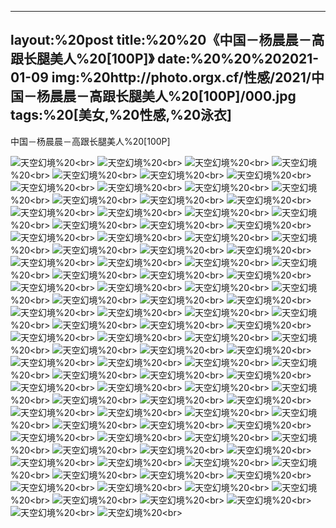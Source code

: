 ﻿---
layout:%20post
title:%20%20《中国－杨晨晨－高跟长腿美人%20[100P]》
date:%20%20%202021-01-09
img:%20http://photo.orgx.cf/性感/2021/中国－杨晨晨－高跟长腿美人%20[100P]/000.jpg
tags:%20[美女,%20性感,%20泳衣]
---

中国－杨晨晨－高跟长腿美人%20[100P]



![天空幻境](http://photo.orgx.cf/性感/2021/中国－杨晨晨－高跟长腿美人%20[100P]/001.jpg%20''天空幻境'')%20<br>
![天空幻境](http://photo.orgx.cf/性感/2021/中国－杨晨晨－高跟长腿美人%20[100P]/002.jpg%20''天空幻境'')%20<br>
![天空幻境](http://photo.orgx.cf/性感/2021/中国－杨晨晨－高跟长腿美人%20[100P]/003.jpg%20''天空幻境'')%20<br>
![天空幻境](http://photo.orgx.cf/性感/2021/中国－杨晨晨－高跟长腿美人%20[100P]/004.jpg%20''天空幻境'')%20<br>
![天空幻境](http://photo.orgx.cf/性感/2021/中国－杨晨晨－高跟长腿美人%20[100P]/005.jpg%20''天空幻境'')%20<br>
![天空幻境](http://photo.orgx.cf/性感/2021/中国－杨晨晨－高跟长腿美人%20[100P]/006.jpg%20''天空幻境'')%20<br>
![天空幻境](http://photo.orgx.cf/性感/2021/中国－杨晨晨－高跟长腿美人%20[100P]/007.jpg%20''天空幻境'')%20<br>
![天空幻境](http://photo.orgx.cf/性感/2021/中国－杨晨晨－高跟长腿美人%20[100P]/008.jpg%20''天空幻境'')%20<br>
![天空幻境](http://photo.orgx.cf/性感/2021/中国－杨晨晨－高跟长腿美人%20[100P]/009.jpg%20''天空幻境'')%20<br>
![天空幻境](http://photo.orgx.cf/性感/2021/中国－杨晨晨－高跟长腿美人%20[100P]/010.jpg%20''天空幻境'')%20<br>
![天空幻境](http://photo.orgx.cf/性感/2021/中国－杨晨晨－高跟长腿美人%20[100P]/011.jpg%20''天空幻境'')%20<br>
![天空幻境](http://photo.orgx.cf/性感/2021/中国－杨晨晨－高跟长腿美人%20[100P]/012.jpg%20''天空幻境'')%20<br>
![天空幻境](http://photo.orgx.cf/性感/2021/中国－杨晨晨－高跟长腿美人%20[100P]/013.jpg%20''天空幻境'')%20<br>
![天空幻境](http://photo.orgx.cf/性感/2021/中国－杨晨晨－高跟长腿美人%20[100P]/014.jpg%20''天空幻境'')%20<br>
![天空幻境](http://photo.orgx.cf/性感/2021/中国－杨晨晨－高跟长腿美人%20[100P]/015.jpg%20''天空幻境'')%20<br>
![天空幻境](http://photo.orgx.cf/性感/2021/中国－杨晨晨－高跟长腿美人%20[100P]/016.jpg%20''天空幻境'')%20<br>
![天空幻境](http://photo.orgx.cf/性感/2021/中国－杨晨晨－高跟长腿美人%20[100P]/017.jpg%20''天空幻境'')%20<br>
![天空幻境](http://photo.orgx.cf/性感/2021/中国－杨晨晨－高跟长腿美人%20[100P]/018.jpg%20''天空幻境'')%20<br>
![天空幻境](http://photo.orgx.cf/性感/2021/中国－杨晨晨－高跟长腿美人%20[100P]/019.jpg%20''天空幻境'')%20<br>
![天空幻境](http://photo.orgx.cf/性感/2021/中国－杨晨晨－高跟长腿美人%20[100P]/020.jpg%20''天空幻境'')%20<br>
![天空幻境](http://photo.orgx.cf/性感/2021/中国－杨晨晨－高跟长腿美人%20[100P]/021.jpg%20''天空幻境'')%20<br>
![天空幻境](http://photo.orgx.cf/性感/2021/中国－杨晨晨－高跟长腿美人%20[100P]/022.jpg%20''天空幻境'')%20<br>
![天空幻境](http://photo.orgx.cf/性感/2021/中国－杨晨晨－高跟长腿美人%20[100P]/023.jpg%20''天空幻境'')%20<br>
![天空幻境](http://photo.orgx.cf/性感/2021/中国－杨晨晨－高跟长腿美人%20[100P]/024.jpg%20''天空幻境'')%20<br>
![天空幻境](http://photo.orgx.cf/性感/2021/中国－杨晨晨－高跟长腿美人%20[100P]/025.jpg%20''天空幻境'')%20<br>
![天空幻境](http://photo.orgx.cf/性感/2021/中国－杨晨晨－高跟长腿美人%20[100P]/026.jpg%20''天空幻境'')%20<br>
![天空幻境](http://photo.orgx.cf/性感/2021/中国－杨晨晨－高跟长腿美人%20[100P]/027.jpg%20''天空幻境'')%20<br>
![天空幻境](http://photo.orgx.cf/性感/2021/中国－杨晨晨－高跟长腿美人%20[100P]/028.jpg%20''天空幻境'')%20<br>
![天空幻境](http://photo.orgx.cf/性感/2021/中国－杨晨晨－高跟长腿美人%20[100P]/029.jpg%20''天空幻境'')%20<br>
![天空幻境](http://photo.orgx.cf/性感/2021/中国－杨晨晨－高跟长腿美人%20[100P]/030.jpg%20''天空幻境'')%20<br>
![天空幻境](http://photo.orgx.cf/性感/2021/中国－杨晨晨－高跟长腿美人%20[100P]/031.jpg%20''天空幻境'')%20<br>
![天空幻境](http://photo.orgx.cf/性感/2021/中国－杨晨晨－高跟长腿美人%20[100P]/032.jpg%20''天空幻境'')%20<br>
![天空幻境](http://photo.orgx.cf/性感/2021/中国－杨晨晨－高跟长腿美人%20[100P]/033.jpg%20''天空幻境'')%20<br>
![天空幻境](http://photo.orgx.cf/性感/2021/中国－杨晨晨－高跟长腿美人%20[100P]/034.jpg%20''天空幻境'')%20<br>
![天空幻境](http://photo.orgx.cf/性感/2021/中国－杨晨晨－高跟长腿美人%20[100P]/035.jpg%20''天空幻境'')%20<br>
![天空幻境](http://photo.orgx.cf/性感/2021/中国－杨晨晨－高跟长腿美人%20[100P]/036.jpg%20''天空幻境'')%20<br>
![天空幻境](http://photo.orgx.cf/性感/2021/中国－杨晨晨－高跟长腿美人%20[100P]/037.jpg%20''天空幻境'')%20<br>
![天空幻境](http://photo.orgx.cf/性感/2021/中国－杨晨晨－高跟长腿美人%20[100P]/038.jpg%20''天空幻境'')%20<br>
![天空幻境](http://photo.orgx.cf/性感/2021/中国－杨晨晨－高跟长腿美人%20[100P]/039.jpg%20''天空幻境'')%20<br>
![天空幻境](http://photo.orgx.cf/性感/2021/中国－杨晨晨－高跟长腿美人%20[100P]/040.jpg%20''天空幻境'')%20<br>
![天空幻境](http://photo.orgx.cf/性感/2021/中国－杨晨晨－高跟长腿美人%20[100P]/041.jpg%20''天空幻境'')%20<br>
![天空幻境](http://photo.orgx.cf/性感/2021/中国－杨晨晨－高跟长腿美人%20[100P]/042.jpg%20''天空幻境'')%20<br>
![天空幻境](http://photo.orgx.cf/性感/2021/中国－杨晨晨－高跟长腿美人%20[100P]/043.jpg%20''天空幻境'')%20<br>
![天空幻境](http://photo.orgx.cf/性感/2021/中国－杨晨晨－高跟长腿美人%20[100P]/044.jpg%20''天空幻境'')%20<br>
![天空幻境](http://photo.orgx.cf/性感/2021/中国－杨晨晨－高跟长腿美人%20[100P]/045.jpg%20''天空幻境'')%20<br>
![天空幻境](http://photo.orgx.cf/性感/2021/中国－杨晨晨－高跟长腿美人%20[100P]/046.jpg%20''天空幻境'')%20<br>
![天空幻境](http://photo.orgx.cf/性感/2021/中国－杨晨晨－高跟长腿美人%20[100P]/047.jpg%20''天空幻境'')%20<br>
![天空幻境](http://photo.orgx.cf/性感/2021/中国－杨晨晨－高跟长腿美人%20[100P]/048.jpg%20''天空幻境'')%20<br>
![天空幻境](http://photo.orgx.cf/性感/2021/中国－杨晨晨－高跟长腿美人%20[100P]/049.jpg%20''天空幻境'')%20<br>
![天空幻境](http://photo.orgx.cf/性感/2021/中国－杨晨晨－高跟长腿美人%20[100P]/050.jpg%20''天空幻境'')%20<br>
![天空幻境](http://photo.orgx.cf/性感/2021/中国－杨晨晨－高跟长腿美人%20[100P]/051.jpg%20''天空幻境'')%20<br>
![天空幻境](http://photo.orgx.cf/性感/2021/中国－杨晨晨－高跟长腿美人%20[100P]/052.jpg%20''天空幻境'')%20<br>
![天空幻境](http://photo.orgx.cf/性感/2021/中国－杨晨晨－高跟长腿美人%20[100P]/053.jpg%20''天空幻境'')%20<br>
![天空幻境](http://photo.orgx.cf/性感/2021/中国－杨晨晨－高跟长腿美人%20[100P]/054.jpg%20''天空幻境'')%20<br>
![天空幻境](http://photo.orgx.cf/性感/2021/中国－杨晨晨－高跟长腿美人%20[100P]/055.jpg%20''天空幻境'')%20<br>
![天空幻境](http://photo.orgx.cf/性感/2021/中国－杨晨晨－高跟长腿美人%20[100P]/056.jpg%20''天空幻境'')%20<br>
![天空幻境](http://photo.orgx.cf/性感/2021/中国－杨晨晨－高跟长腿美人%20[100P]/057.jpg%20''天空幻境'')%20<br>
![天空幻境](http://photo.orgx.cf/性感/2021/中国－杨晨晨－高跟长腿美人%20[100P]/058.jpg%20''天空幻境'')%20<br>
![天空幻境](http://photo.orgx.cf/性感/2021/中国－杨晨晨－高跟长腿美人%20[100P]/059.jpg%20''天空幻境'')%20<br>
![天空幻境](http://photo.orgx.cf/性感/2021/中国－杨晨晨－高跟长腿美人%20[100P]/060.jpg%20''天空幻境'')%20<br>
![天空幻境](http://photo.orgx.cf/性感/2021/中国－杨晨晨－高跟长腿美人%20[100P]/061.jpg%20''天空幻境'')%20<br>
![天空幻境](http://photo.orgx.cf/性感/2021/中国－杨晨晨－高跟长腿美人%20[100P]/062.jpg%20''天空幻境'')%20<br>
![天空幻境](http://photo.orgx.cf/性感/2021/中国－杨晨晨－高跟长腿美人%20[100P]/063.jpg%20''天空幻境'')%20<br>
![天空幻境](http://photo.orgx.cf/性感/2021/中国－杨晨晨－高跟长腿美人%20[100P]/064.jpg%20''天空幻境'')%20<br>
![天空幻境](http://photo.orgx.cf/性感/2021/中国－杨晨晨－高跟长腿美人%20[100P]/065.jpg%20''天空幻境'')%20<br>
![天空幻境](http://photo.orgx.cf/性感/2021/中国－杨晨晨－高跟长腿美人%20[100P]/066.jpg%20''天空幻境'')%20<br>
![天空幻境](http://photo.orgx.cf/性感/2021/中国－杨晨晨－高跟长腿美人%20[100P]/067.jpg%20''天空幻境'')%20<br>
![天空幻境](http://photo.orgx.cf/性感/2021/中国－杨晨晨－高跟长腿美人%20[100P]/068.jpg%20''天空幻境'')%20<br>
![天空幻境](http://photo.orgx.cf/性感/2021/中国－杨晨晨－高跟长腿美人%20[100P]/069.jpg%20''天空幻境'')%20<br>
![天空幻境](http://photo.orgx.cf/性感/2021/中国－杨晨晨－高跟长腿美人%20[100P]/070.jpg%20''天空幻境'')%20<br>
![天空幻境](http://photo.orgx.cf/性感/2021/中国－杨晨晨－高跟长腿美人%20[100P]/071.jpg%20''天空幻境'')%20<br>
![天空幻境](http://photo.orgx.cf/性感/2021/中国－杨晨晨－高跟长腿美人%20[100P]/072.jpg%20''天空幻境'')%20<br>
![天空幻境](http://photo.orgx.cf/性感/2021/中国－杨晨晨－高跟长腿美人%20[100P]/073.jpg%20''天空幻境'')%20<br>
![天空幻境](http://photo.orgx.cf/性感/2021/中国－杨晨晨－高跟长腿美人%20[100P]/074.jpg%20''天空幻境'')%20<br>
![天空幻境](http://photo.orgx.cf/性感/2021/中国－杨晨晨－高跟长腿美人%20[100P]/075.jpg%20''天空幻境'')%20<br>
![天空幻境](http://photo.orgx.cf/性感/2021/中国－杨晨晨－高跟长腿美人%20[100P]/076.jpg%20''天空幻境'')%20<br>
![天空幻境](http://photo.orgx.cf/性感/2021/中国－杨晨晨－高跟长腿美人%20[100P]/077.jpg%20''天空幻境'')%20<br>
![天空幻境](http://photo.orgx.cf/性感/2021/中国－杨晨晨－高跟长腿美人%20[100P]/078.jpg%20''天空幻境'')%20<br>
![天空幻境](http://photo.orgx.cf/性感/2021/中国－杨晨晨－高跟长腿美人%20[100P]/079.jpg%20''天空幻境'')%20<br>
![天空幻境](http://photo.orgx.cf/性感/2021/中国－杨晨晨－高跟长腿美人%20[100P]/080.jpg%20''天空幻境'')%20<br>
![天空幻境](http://photo.orgx.cf/性感/2021/中国－杨晨晨－高跟长腿美人%20[100P]/081.jpg%20''天空幻境'')%20<br>
![天空幻境](http://photo.orgx.cf/性感/2021/中国－杨晨晨－高跟长腿美人%20[100P]/082.jpg%20''天空幻境'')%20<br>
![天空幻境](http://photo.orgx.cf/性感/2021/中国－杨晨晨－高跟长腿美人%20[100P]/083.jpg%20''天空幻境'')%20<br>
![天空幻境](http://photo.orgx.cf/性感/2021/中国－杨晨晨－高跟长腿美人%20[100P]/084.jpg%20''天空幻境'')%20<br>
![天空幻境](http://photo.orgx.cf/性感/2021/中国－杨晨晨－高跟长腿美人%20[100P]/085.jpg%20''天空幻境'')%20<br>
![天空幻境](http://photo.orgx.cf/性感/2021/中国－杨晨晨－高跟长腿美人%20[100P]/086.jpg%20''天空幻境'')%20<br>
![天空幻境](http://photo.orgx.cf/性感/2021/中国－杨晨晨－高跟长腿美人%20[100P]/087.jpg%20''天空幻境'')%20<br>
![天空幻境](http://photo.orgx.cf/性感/2021/中国－杨晨晨－高跟长腿美人%20[100P]/088.jpg%20''天空幻境'')%20<br>
![天空幻境](http://photo.orgx.cf/性感/2021/中国－杨晨晨－高跟长腿美人%20[100P]/089.jpg%20''天空幻境'')%20<br>
![天空幻境](http://photo.orgx.cf/性感/2021/中国－杨晨晨－高跟长腿美人%20[100P]/090.jpg%20''天空幻境'')%20<br>
![天空幻境](http://photo.orgx.cf/性感/2021/中国－杨晨晨－高跟长腿美人%20[100P]/091.jpg%20''天空幻境'')%20<br>
![天空幻境](http://photo.orgx.cf/性感/2021/中国－杨晨晨－高跟长腿美人%20[100P]/092.jpg%20''天空幻境'')%20<br>
![天空幻境](http://photo.orgx.cf/性感/2021/中国－杨晨晨－高跟长腿美人%20[100P]/093.jpg%20''天空幻境'')%20<br>
![天空幻境](http://photo.orgx.cf/性感/2021/中国－杨晨晨－高跟长腿美人%20[100P]/094.jpg%20''天空幻境'')%20<br>
![天空幻境](http://photo.orgx.cf/性感/2021/中国－杨晨晨－高跟长腿美人%20[100P]/095.jpg%20''天空幻境'')%20<br>
![天空幻境](http://photo.orgx.cf/性感/2021/中国－杨晨晨－高跟长腿美人%20[100P]/096.jpg%20''天空幻境'')%20<br>
![天空幻境](http://photo.orgx.cf/性感/2021/中国－杨晨晨－高跟长腿美人%20[100P]/097.jpg%20''天空幻境'')%20<br>
![天空幻境](http://photo.orgx.cf/性感/2021/中国－杨晨晨－高跟长腿美人%20[100P]/098.jpg%20''天空幻境'')%20<br>
![天空幻境](http://photo.orgx.cf/性感/2021/中国－杨晨晨－高跟长腿美人%20[100P]/099.jpg%20''天空幻境'')%20<br>
![天空幻境](http://photo.orgx.cf/性感/2021/中国－杨晨晨－高跟长腿美人%20[100P]/100.jpg%20''天空幻境'')%20<br>